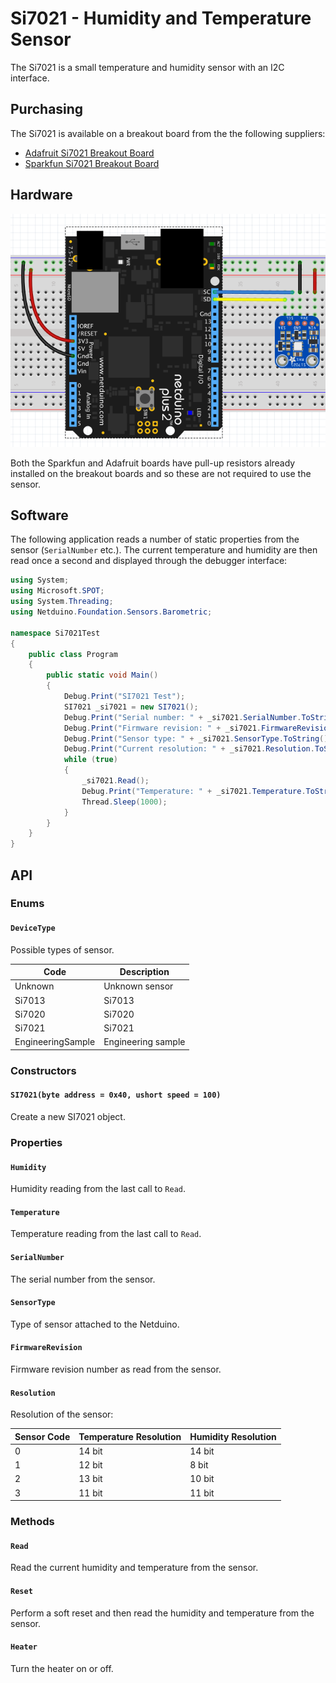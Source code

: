 # Si7021 - Humidity and Temperature Sensor

The Si7021 is a small temperature and humidity sensor with an I2C interface.

## Purchasing

The Si7021 is available on a breakout board from the the following suppliers:

* [Adafruit Si7021 Breakout Board](https://www.adafruit.com/product/3251)
* [Sparkfun Si7021 Breakout Board](https://www.sparkfun.com/products/13763)

## Hardware

![Si7021 Connected to Netduino](Si7021OnBreadboard.png)

Both the Sparkfun and Adafruit boards have pull-up resistors already installed on the breakout boards and so these are not required to use the sensor.

## Software

The following application reads a number of static properties from the sensor (`SerialNumber` etc.).  The current temperature and humidity are then read once a second and displayed through the debugger interface:

```csharp
using System;
using Microsoft.SPOT;
using System.Threading;
using Netduino.Foundation.Sensors.Barometric;

namespace Si7021Test
{
    public class Program
    {
        public static void Main()
        {
            Debug.Print("SI7021 Test");
            SI7021 _si7021 = new SI7021();
            Debug.Print("Serial number: " + _si7021.SerialNumber.ToString());
            Debug.Print("Firmware revision: " + _si7021.FirmwareRevision.ToString());
            Debug.Print("Sensor type: " + _si7021.SensorType.ToString());
            Debug.Print("Current resolution: " + _si7021.Resolution.ToString());
            while (true)
            {
                _si7021.Read();
                Debug.Print("Temperature: " + _si7021.Temperature.ToString("f2") + ", Humidity: " + _si7021.Humidity.ToString("f2"));
                Thread.Sleep(1000);
            }
        }
    }
}
```

## API

### Enums

#### `DeviceType`

Possible types of sensor.

| Code              | Description        |
|-------------------|--------------------|
| Unknown           | Unknown sensor     |
| Si7013            | Si7013             |
| Si7020            | Si7020             |
| Si7021            | Si7021             |
| EngineeringSample | Engineering sample |

### Constructors

#### `SI7021(byte address = 0x40, ushort speed = 100)`

Create a new SI7021 object.

### Properties

#### `Humidity`

Humidity reading from the last call to `Read`.

#### `Temperature`

Temperature reading from the last call to `Read`.

#### `SerialNumber`

The serial number from the sensor.

#### `SensorType`

Type of sensor attached to the Netduino.

#### `FirmwareRevision`

Firmware revision number as read from the sensor.

#### `Resolution`

Resolution of the sensor:

| Sensor Code | Temperature Resolution | Humidity Resolution |
|-------------|------------------------|---------------------|
| 0           | 14 bit                 | 14 bit              |
| 1           | 12 bit                 | 8 bit               |
| 2           | 13 bit                 | 10 bit              |
| 3           | 11 bit                 | 11 bit              |

### Methods

#### `Read`

Read the current humidity and temperature from the sensor.

#### `Reset`

Perform a soft reset and then read the humidity and temperature from the sensor.

#### `Heater`

Turn the heater on or off.